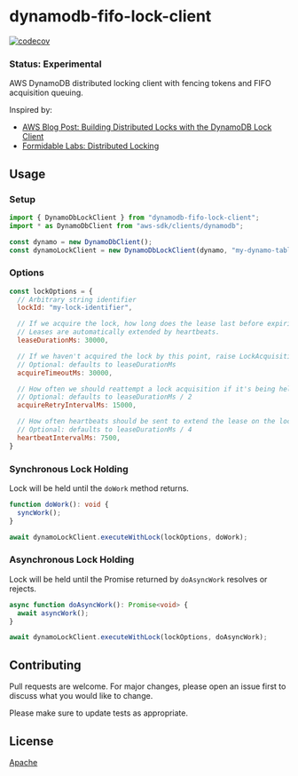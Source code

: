 # dynamodb-fifo-lock-client

[![codecov](https://codecov.io/gh/johnsabath/dynamodb-fifo-lock-client/branch/main/graph/badge.svg?token=LCDUYI0ISB)](https://codecov.io/gh/johnsabath/dynamodb-fifo-lock-client)

### Status: Experimental

AWS DynamoDB distributed locking client with fencing tokens and FIFO acquisition queuing.

Inspired by:
- [AWS Blog Post: Building Distributed Locks with the DynamoDB Lock Client](https://aws.amazon.com/blogs/database/building-distributed-locks-with-the-dynamodb-lock-client/)
- [Formidable Labs: Distributed Locking](https://formidable.com/blog/2020/distributed-locking/)

## Usage

### Setup
```javascript
import { DynamoDbLockClient } from "dynamodb-fifo-lock-client";
import * as DynamoDbClient from "aws-sdk/clients/dynamodb";

const dynamo = new DynamoDbClient();
const dynamoLockClient = new DynamoDbLockClient(dynamo, "my-dynamo-table-name");
```

### Options
```javascript
const lockOptions = {
  // Arbitrary string identifier
  lockId: "my-lock-identifier",

  // If we acquire the lock, how long does the lease last before expiring?
  // Leases are automatically extended by heartbeats.
  leaseDurationMs: 30000,

  // If we haven't acquired the lock by this point, raise LockAcquisitionTimeout.
  // Optional: defaults to leaseDurationMs
  acquireTimeoutMs: 30000,

  // How often we should reattempt a lock acquisition if it's being held by someone else
  // Optional: defaults to leaseDurationMs / 2
  acquireRetryIntervalMs: 15000,

  // How often heartbeats should be sent to extend the lease on the lock once its been acquired
  // Optional: defaults to leaseDurationMs / 4
  heartbeatIntervalMs: 7500, 
}
```

### Synchronous Lock Holding

Lock will be held until the `doWork` method returns.
```typescript
function doWork(): void {
  syncWork();
}

await dynamoLockClient.executeWithLock(lockOptions, doWork);
```

### Asynchronous Lock Holding

Lock will be held until the Promise returned by `doAsyncWork` resolves or rejects.
```typescript
async function doAsyncWork(): Promise<void> {
  await asyncWork();
}

await dynamoLockClient.executeWithLock(lockOptions, doAsyncWork);
```

## Contributing
Pull requests are welcome. For major changes, please open an issue first to discuss what you would like to change.

Please make sure to update tests as appropriate.

## License
[Apache](https://choosealicense.com/licenses/mit/)
